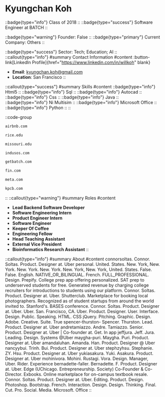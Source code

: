 # Kyungchan Koh
::badge{type="info"}
Class of 2018
::
::badge{type="success"}
Software Engineer at BATCH
::

::badge{type="warning"}
Founder: False
::
::badge{type="primary"}
Current Company: Others
::

::badge{type="success"}
Sector: Tech; Education; AI
::
::callout{type="info"}
#summary
Contact Information
#content
:button-link[LinkedIn Profile]{href="https://www.linkedin.com/in/willkoh" blank}
- **Email**: kyungchan.koh@gmail.com
- **Location**: San Francisco
::

::callout{type="success"}
#summary
Skills
#content
::badge{type="info"}
Html5
::
::badge{type="info"}
Sql
::
::badge{type="info"}
Autocad
::
::badge{type="info"}
Css
::
::badge{type="info"}
Java
::
::badge{type="info"}
Ni Multisim
::
::badge{type="info"}
Microsoft Office
::
::badge{type="info"}
Python
::
::

::code-group
```bash [Airbnb]
airbnb.com
```
```bash [Rice University]
rice.edu
```
```bash [Mizzou]
missouri.edu
```
```bash [Indus OS]
indusos.com
```
```bash [BATCH]
getbatch.com
```
```bash [Fin.com]
fin.com
```
```bash [Meta]
meta.com
```
```bash [Kleiner Perkins Caufield & Byers]
kpcb.com
```
::
::callout{type="warning"}
#summary
Roles
#content
- **Lead Backend Software Developer**
- **Software Engineering Intern**
- **Product Engineer Intern**
- **Software Engineer**
- **Keeper Of Coffee**
- **Engineering Fellow**
- **Head Teaching Assistant**
- **External Vice President**
- **Bioinformatics Research Assistant**
::

::callout{type="info"}
#summary
About
#content
connorsoltas. Connor. Soltas. Product. Designer at. Uber personal. United. States. New. York, New. York. New. York. New. York. New. York, New. York, United. States. False. False. English. NATIVE_OR_BILINGUAL. French. FULL_PROFESSIONAL. Design. Prepify. College prep app offering personalized. SAT prep to underserved students for free. Generated revenue by charging college recruiters for introductions to students using our platform. Connor. Soltas. Product. Designer at. Uber. Shutterclub. Marketplace for booking local photographers. Recognized as of student startups from around the world invited to. Stanford's. BASES conference. Connor. Soltas. Product. Designer at. Uber. Uber. San. Francisco, CA. Uber. Product. Designer. User. Interface. Design. Public. Speaking. HTML. CSS jQuery. Pitching. Graphic. Design. Adobe. Creative. Suite. True spencer-thurston- Spencer. Thurston. Lead. Product. Designer at. Uber andretamiazzo. Andre. Tamiazzo. Senior. Product. Designer at. Uber | Co-founder at. Get. In app jeffjura. Jeff. Jura. Leading. Design. Systems @Uber maygha-puri. Maygha. Puri. Product. Designer at. Uber amandaluhan. Amanda. Han. Product. Designer @ Uber nancyybui. Trinh. Bui. Product. Designer at. Uber stephzyhsu. Stephanie. ZY. Hsu. Product. Designer at. Uber yukiasakura. Yuki. Asakura. Product. Designer at. Uber mohinivora. Mohini. Rustagi. Vora. Design. Manager, Uber. Rider. Experience bernadette-faller. Bernadette. F. Product. Designer at. Uber. Edge (UChicago. Entrepreneurship. Society) Co-Founder & Co-Director. Exbooks. Online marketplace for on-campus textbook resale. Connor. Soltas. Product. Designer at. Uber. Editing. Product. Design. Photoshop. Bootstrap. French. Interaction. Design. Design. Thinking. Final. Cut. Pro. Social. Media. Microsoft. Office
::
